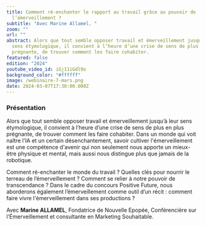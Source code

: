 ```yaml
---
title: Comment ré-enchanter le rapport au travail grâce au pouvoir de
  l’émerveillement ?
subtitle: "Avec Marine Allamel. "
zoom: ""
url: ""
abstract: Alors que tout semble opposer travail et émerveillement jusqu’à leur
  sens étymologique, il convient à l’heure d’une crise de sens de plus en plus
  prégnante, de trouver comment les faire cohabiter.
featured: false
edition: "2024"
youtube_video_id: iGj11iGdl9o
background_color: "#ffffff"
image: /webinaire-7-mars.png
date: 2024-03-07T17:30:00.000Z
---
```

### Présentation

Alors que tout semble opposer travail et émerveillement jusqu’à leur sens étymologique, il convient à l’heure d’une crise de sens de plus en plus prégnante, de trouver comment les faire cohabiter. Dans un monde qui voit naître l'IA et un certain désenchantement, savoir cultiver l'émerveillement est une compétence d'avenir qui non seulement nous apporte un mieux-être physique et mental, mais aussi nous distingue plus que jamais de la robotique.

Comment ré-enchanter le monde du travail ? Quelles clés pour nourrir le terreau de l’émerveillement ? Comment se relier à notre pouvoir de transcendance ? Dans le cadre du concours Positive Future, nous aborderons également l’émerveillement comme outil d’un récit : comment faire vivre l'émerveillement dans ses productions ?

Avec **Marine ALLAMEL**, Fondatrice de Nouvelle Epopée, Conférencière sur l'Émerveillement et consultante en Marketing Souhaitable.
